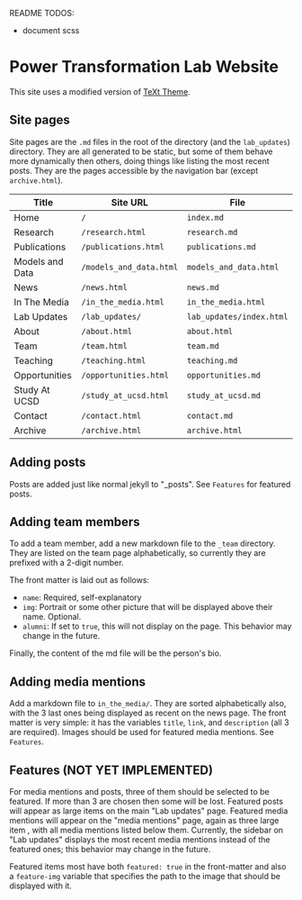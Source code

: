 README TODOS:
- document scss

# Power Transformation Lab Website

This site uses a modified version of [TeXt Theme](https://github.com/kitian616/jekyll-TeXt-theme).

## Site pages
Site pages are the `.md` files in the root of the directory (and the `lab_updates`) directory.
They are all generated to be static, but some of them behave more dynamically
then others, doing things like listing the most recent posts. They are the pages
accessible by the navigation bar (except `archive.html`).

| Title | Site URL | File |
|-|-|-|
| Home | `/` | `index.md` |
| Research| `/research.html` | `research.md` |
| Publications| `/publications.html` | `publications.md` |
| Models and Data| `/models_and_data.html` | `models_and_data.html` |
| News| `/news.html` | `news.md` |
| In The Media| `/in_the_media.html` | `in_the_media.html` |
| Lab Updates| `/lab_updates/` | `lab_updates/index.html` |
| About| `/about.html` | `about.html` |
| Team| `/team.html` | `team.md` |
| Teaching| `/teaching.html` | `teaching.md` |
| Opportunities| `/opportunities.html` | `opportunities.md` |
| Study At UCSD| `/study_at_ucsd.html` | `study_at_ucsd.md` |
| Contact| `/contact.html` | `contact.md` |
| Archive| `/archive.html` | `archive.html` |

## Adding posts
Posts are added just like normal jekyll to "_posts". See `Features` for featured
posts.

## Adding team members
To add a team member, add a new markdown file to the `_team` directory. They are
listed on the team page alphabetically, so currently they are prefixed with a
2-digit number.

The front matter is laid out as follows:
- `name`: Required, self-explanatory
- `img`: Portrait or some other picture that will be displayed above their name.
  Optional.
- `alumni`: If set to `true`, this will not display on the page. This behavior
  may change in the future.

Finally, the content of the md file will be the person's bio.

## Adding media mentions
Add a markdown file to `in_the_media/`. They are sorted alphabetically also,
with the 3 last ones being displayed as recent on the news page. The front
matter is very simple: it has the variables `title`, `link`, and `description` (all 3 are required). Images should be used for featured media mentions. See `Features`.

## Features (NOT YET IMPLEMENTED)
For media mentions and posts, three of them should be selected to be featured.
If more than 3 are chosen then some will be lost. Featured posts will appear as
large items on the main "Lab updates" page. Featured media mentions will appear
on the "media mentions" page, again as three large item , with all media mentions
listed below them. Currently, the sidebar on "Lab updates" displays the most
recent media mentions instead of the featured ones; this behavior may change in
the future.

Featured items most have both `featured: true` in the front-matter and also a
`feature-img` variable that specifies the path to the image that should be
displayed with it.
